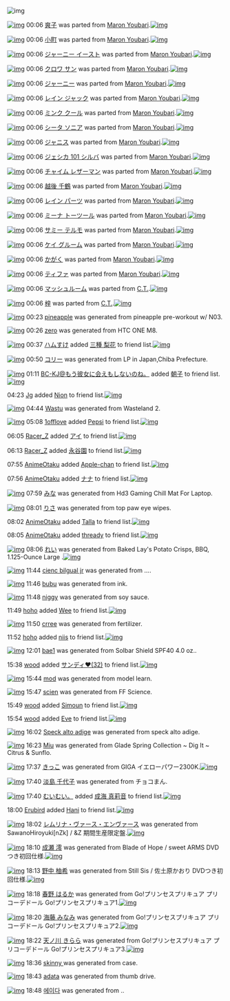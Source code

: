 ![img](http://gdrive-cdn.herokuapp.com/537b65a5bc09f0000721dda7/512px-barcode.png)

[![img](http://www.deviantsart.com/f214rm.png)](http://www.barcodekanojo.com/kanojo/2358368/%E7%88%BD%E5%AD%90) 00:06 [爽子](http://www.barcodekanojo.com/kanojo/2358368/%E7%88%BD%E5%AD%90) was parted from [Maron Youbari](http://www.barcodekanojo.com/kanojo/2358368/%E7%88%BD%E5%AD%90).[![img](http://www.deviantsart.com/1vr32eu.jpeg)](http://www.barcodekanojo.com/user/212228/Maron%20Youbari) 

[![img](http://www.deviantsart.com/35jkhmb.png)](http://www.barcodekanojo.com/kanojo/15340/%E5%B0%8F%E7%94%BA) 00:06 [小町](http://www.barcodekanojo.com/kanojo/15340/%E5%B0%8F%E7%94%BA) was parted from [Maron Youbari](http://www.barcodekanojo.com/kanojo/15340/%E5%B0%8F%E7%94%BA).[![img](http://www.deviantsart.com/1vr32eu.jpeg)](http://www.barcodekanojo.com/user/212228/Maron%20Youbari) 

[![img](http://www.deviantsart.com/3q4ad4g.png)](http://www.barcodekanojo.com/kanojo/2540193/%E3%82%B8%E3%83%A3%E3%83%BC%E3%83%8B%E3%83%BC%20%E3%82%A4%E3%83%BC%E3%82%B9%E3%83%88) 00:06 [ジャーニー イースト](http://www.barcodekanojo.com/kanojo/2540193/%E3%82%B8%E3%83%A3%E3%83%BC%E3%83%8B%E3%83%BC%20%E3%82%A4%E3%83%BC%E3%82%B9%E3%83%88) was parted from [Maron Youbari](http://www.barcodekanojo.com/kanojo/2540193/%E3%82%B8%E3%83%A3%E3%83%BC%E3%83%8B%E3%83%BC%20%E3%82%A4%E3%83%BC%E3%82%B9%E3%83%88).[![img](http://www.deviantsart.com/1vr32eu.jpeg)](http://www.barcodekanojo.com/user/212228/Maron%20Youbari) 

[![img](http://www.deviantsart.com/2hdkg98.png)](http://www.barcodekanojo.com/kanojo/2532071/%E3%82%AF%E3%83%AD%E3%83%AF%20%E3%82%B5%E3%83%B3) 00:06 [クロワ サン](http://www.barcodekanojo.com/kanojo/2532071/%E3%82%AF%E3%83%AD%E3%83%AF%20%E3%82%B5%E3%83%B3) was parted from [Maron Youbari](http://www.barcodekanojo.com/kanojo/2532071/%E3%82%AF%E3%83%AD%E3%83%AF%20%E3%82%B5%E3%83%B3).[![img](http://www.deviantsart.com/1vr32eu.jpeg)](http://www.barcodekanojo.com/user/212228/Maron%20Youbari) 

[![img](http://www.deviantsart.com/h377vc.png)](http://www.barcodekanojo.com/kanojo/2534399/%E3%82%B8%E3%83%A3%E3%83%BC%E3%83%8B%E3%83%BC) 00:06 [ジャーニー](http://www.barcodekanojo.com/kanojo/2534399/%E3%82%B8%E3%83%A3%E3%83%BC%E3%83%8B%E3%83%BC) was parted from [Maron Youbari](http://www.barcodekanojo.com/kanojo/2534399/%E3%82%B8%E3%83%A3%E3%83%BC%E3%83%8B%E3%83%BC).[![img](http://www.deviantsart.com/1vr32eu.jpeg)](http://www.barcodekanojo.com/user/212228/Maron%20Youbari) 

[![img](http://www.deviantsart.com/2kqibn4.png)](http://www.barcodekanojo.com/kanojo/2566115/%E3%83%AC%E3%82%A4%E3%83%B3%20%E3%82%B8%E3%83%A3%E3%83%83%E3%82%AF) 00:06 [レイン ジャック](http://www.barcodekanojo.com/kanojo/2566115/%E3%83%AC%E3%82%A4%E3%83%B3%20%E3%82%B8%E3%83%A3%E3%83%83%E3%82%AF) was parted from [Maron Youbari](http://www.barcodekanojo.com/kanojo/2566115/%E3%83%AC%E3%82%A4%E3%83%B3%20%E3%82%B8%E3%83%A3%E3%83%83%E3%82%AF).[![img](http://www.deviantsart.com/1vr32eu.jpeg)](http://www.barcodekanojo.com/user/212228/Maron%20Youbari) 

[![img](http://www.deviantsart.com/29sh4gt.png)](http://www.barcodekanojo.com/kanojo/2544299/%E3%83%9F%E3%83%B3%E3%82%AF%20%E3%82%AF%E3%83%BC%E3%83%AB) 00:06 [ミンク クール](http://www.barcodekanojo.com/kanojo/2544299/%E3%83%9F%E3%83%B3%E3%82%AF%20%E3%82%AF%E3%83%BC%E3%83%AB) was parted from [Maron Youbari](http://www.barcodekanojo.com/kanojo/2544299/%E3%83%9F%E3%83%B3%E3%82%AF%20%E3%82%AF%E3%83%BC%E3%83%AB).[![img](http://www.deviantsart.com/1vr32eu.jpeg)](http://www.barcodekanojo.com/user/212228/Maron%20Youbari) 

[![img](http://www.deviantsart.com/fpagua.png)](http://www.barcodekanojo.com/kanojo/2565113/%E3%82%B7%E3%83%BC%E3%82%BF%20%E3%82%BD%E3%83%8B%E3%82%A2) 00:06 [シータ ソニア](http://www.barcodekanojo.com/kanojo/2565113/%E3%82%B7%E3%83%BC%E3%82%BF%20%E3%82%BD%E3%83%8B%E3%82%A2) was parted from [Maron Youbari](http://www.barcodekanojo.com/kanojo/2565113/%E3%82%B7%E3%83%BC%E3%82%BF%20%E3%82%BD%E3%83%8B%E3%82%A2).[![img](http://www.deviantsart.com/1vr32eu.jpeg)](http://www.barcodekanojo.com/user/212228/Maron%20Youbari) 

[![img](http://www.deviantsart.com/1ioo74l.png)](http://www.barcodekanojo.com/kanojo/2551799/%E3%82%B8%E3%83%A3%E3%83%8B%E3%82%B9) 00:06 [ジャニス](http://www.barcodekanojo.com/kanojo/2551799/%E3%82%B8%E3%83%A3%E3%83%8B%E3%82%B9) was parted from [Maron Youbari](http://www.barcodekanojo.com/kanojo/2551799/%E3%82%B8%E3%83%A3%E3%83%8B%E3%82%B9).[![img](http://www.deviantsart.com/1vr32eu.jpeg)](http://www.barcodekanojo.com/user/212228/Maron%20Youbari) 

[![img](http://www.deviantsart.com/9nrbnd.png)](http://www.barcodekanojo.com/kanojo/2560730/%E3%82%B8%E3%82%A7%E3%82%B7%E3%82%AB%20101%20%E3%82%B7%E3%83%AB%E3%83%90) 00:06 [ジェシカ 101 シルバ](http://www.barcodekanojo.com/kanojo/2560730/%E3%82%B8%E3%82%A7%E3%82%B7%E3%82%AB%20101%20%E3%82%B7%E3%83%AB%E3%83%90) was parted from [Maron Youbari](http://www.barcodekanojo.com/kanojo/2560730/%E3%82%B8%E3%82%A7%E3%82%B7%E3%82%AB%20101%20%E3%82%B7%E3%83%AB%E3%83%90).[![img](http://www.deviantsart.com/1vr32eu.jpeg)](http://www.barcodekanojo.com/user/212228/Maron%20Youbari) 

[![img](http://www.deviantsart.com/4ra61t.png)](http://www.barcodekanojo.com/kanojo/2560750/%E3%83%81%E3%83%A3%E3%82%A4%E3%83%A0%20%E3%83%AC%E3%82%B6%E3%83%BC%E3%83%9E%E3%83%B3) 00:06 [チャイム レザーマン](http://www.barcodekanojo.com/kanojo/2560750/%E3%83%81%E3%83%A3%E3%82%A4%E3%83%A0%20%E3%83%AC%E3%82%B6%E3%83%BC%E3%83%9E%E3%83%B3) was parted from [Maron Youbari](http://www.barcodekanojo.com/kanojo/2560750/%E3%83%81%E3%83%A3%E3%82%A4%E3%83%A0%20%E3%83%AC%E3%82%B6%E3%83%BC%E3%83%9E%E3%83%B3).[![img](http://www.deviantsart.com/1vr32eu.jpeg)](http://www.barcodekanojo.com/user/212228/Maron%20Youbari) 

[![img](http://www.deviantsart.com/shrm3g.png)](http://www.barcodekanojo.com/kanojo/2565123/%E8%B6%8A%E5%BE%8C%20%E5%8D%83%E9%B6%B4) 00:06 [越後 千鶴](http://www.barcodekanojo.com/kanojo/2565123/%E8%B6%8A%E5%BE%8C%20%E5%8D%83%E9%B6%B4) was parted from [Maron Youbari](http://www.barcodekanojo.com/kanojo/2565123/%E8%B6%8A%E5%BE%8C%20%E5%8D%83%E9%B6%B4).[![img](http://www.deviantsart.com/1vr32eu.jpeg)](http://www.barcodekanojo.com/user/212228/Maron%20Youbari) 

[![img](http://www.deviantsart.com/l454fe.png)](http://www.barcodekanojo.com/kanojo/2566112/%E3%83%AC%E3%82%A4%E3%83%B3%20%E3%83%91%E3%83%BC%E3%83%84) 00:06 [レイン パーツ](http://www.barcodekanojo.com/kanojo/2566112/%E3%83%AC%E3%82%A4%E3%83%B3%20%E3%83%91%E3%83%BC%E3%83%84) was parted from [Maron Youbari](http://www.barcodekanojo.com/kanojo/2566112/%E3%83%AC%E3%82%A4%E3%83%B3%20%E3%83%91%E3%83%BC%E3%83%84).[![img](http://www.deviantsart.com/1vr32eu.jpeg)](http://www.barcodekanojo.com/user/212228/Maron%20Youbari) 

[![img](http://www.deviantsart.com/33j6rv.png)](http://www.barcodekanojo.com/kanojo/2538397/%E3%83%9F%E3%83%BC%E3%83%8A%20%E3%83%88%E3%83%BC%E3%83%84%E3%83%BC%E3%83%AB) 00:06 [ミーナ トーツール](http://www.barcodekanojo.com/kanojo/2538397/%E3%83%9F%E3%83%BC%E3%83%8A%20%E3%83%88%E3%83%BC%E3%83%84%E3%83%BC%E3%83%AB) was parted from [Maron Youbari](http://www.barcodekanojo.com/kanojo/2538397/%E3%83%9F%E3%83%BC%E3%83%8A%20%E3%83%88%E3%83%BC%E3%83%84%E3%83%BC%E3%83%AB).[![img](http://www.deviantsart.com/1vr32eu.jpeg)](http://www.barcodekanojo.com/user/212228/Maron%20Youbari) 

[![img](http://www.deviantsart.com/193h42t.png)](http://www.barcodekanojo.com/kanojo/2529684/%E3%82%B5%E3%83%9F%E3%83%BC%20%E3%83%86%E3%83%AB%E3%83%A2) 00:06 [サミー テルモ](http://www.barcodekanojo.com/kanojo/2529684/%E3%82%B5%E3%83%9F%E3%83%BC%20%E3%83%86%E3%83%AB%E3%83%A2) was parted from [Maron Youbari](http://www.barcodekanojo.com/kanojo/2529684/%E3%82%B5%E3%83%9F%E3%83%BC%20%E3%83%86%E3%83%AB%E3%83%A2).[![img](http://www.deviantsart.com/1vr32eu.jpeg)](http://www.barcodekanojo.com/user/212228/Maron%20Youbari) 

[![img](http://www.deviantsart.com/305cro3.png)](http://www.barcodekanojo.com/kanojo/2536501/%E3%82%B1%E3%82%A4%20%E3%82%B0%E3%83%AB%E3%83%BC%E3%83%A0) 00:06 [ケイ グルーム](http://www.barcodekanojo.com/kanojo/2536501/%E3%82%B1%E3%82%A4%20%E3%82%B0%E3%83%AB%E3%83%BC%E3%83%A0) was parted from [Maron Youbari](http://www.barcodekanojo.com/kanojo/2536501/%E3%82%B1%E3%82%A4%20%E3%82%B0%E3%83%AB%E3%83%BC%E3%83%A0).[![img](http://www.deviantsart.com/1vr32eu.jpeg)](http://www.barcodekanojo.com/user/212228/Maron%20Youbari) 

[![img](http://www.deviantsart.com/26ojkld.png)](http://www.barcodekanojo.com/kanojo/530703/%E3%81%8B%E3%81%8C%E3%81%8F) 00:06 [かがく](http://www.barcodekanojo.com/kanojo/530703/%E3%81%8B%E3%81%8C%E3%81%8F) was parted from [Maron Youbari](http://www.barcodekanojo.com/kanojo/530703/%E3%81%8B%E3%81%8C%E3%81%8F).[![img](http://www.deviantsart.com/1vr32eu.jpeg)](http://www.barcodekanojo.com/user/212228/Maron%20Youbari) 

[![img](http://www.deviantsart.com/1fqh4bb.png)](http://www.barcodekanojo.com/kanojo/2373002/%E3%83%86%E3%82%A3%E3%83%95%E3%82%A1) 00:06 [ティファ](http://www.barcodekanojo.com/kanojo/2373002/%E3%83%86%E3%82%A3%E3%83%95%E3%82%A1) was parted from [Maron Youbari](http://www.barcodekanojo.com/kanojo/2373002/%E3%83%86%E3%82%A3%E3%83%95%E3%82%A1).[![img](http://www.deviantsart.com/1vr32eu.jpeg)](http://www.barcodekanojo.com/user/212228/Maron%20Youbari) 

[![img](http://www.deviantsart.com/1s191jv.png)](http://www.barcodekanojo.com/kanojo/1821097/%E3%83%9E%E3%83%83%E3%82%B7%E3%83%A5%E3%83%AB%E3%83%BC%E3%83%A0) 00:06 [マッシュルーム](http://www.barcodekanojo.com/kanojo/1821097/%E3%83%9E%E3%83%83%E3%82%B7%E3%83%A5%E3%83%AB%E3%83%BC%E3%83%A0) was parted from [C.T.](http://www.barcodekanojo.com/kanojo/1821097/%E3%83%9E%E3%83%83%E3%82%B7%E3%83%A5%E3%83%AB%E3%83%BC%E3%83%A0).[![img](http://www.deviantsart.com/fhrc6a.jpeg)](http://www.barcodekanojo.com/user/272165/C.T.) 

[![img](http://www.deviantsart.com/11bki8m.png)](http://www.barcodekanojo.com/kanojo/2362240/%E6%A2%93) 00:06 [梓](http://www.barcodekanojo.com/kanojo/2362240/%E6%A2%93) was parted from [C.T.](http://www.barcodekanojo.com/kanojo/2362240/%E6%A2%93).[![img](http://www.deviantsart.com/fhrc6a.jpeg)](http://www.barcodekanojo.com/user/272165/C.T.) 

[![img](http://www.deviantsart.com/1heaub1.png)](http://www.barcodekanojo.com/kanojo/3192332/pineapple) 00:23 [pineapple](http://www.barcodekanojo.com/kanojo/3192332/pineapple) was generated from pineapple pre-workout w/ N03.

[![img](http://www.deviantsart.com/1tfl7gc.png)](http://www.barcodekanojo.com/kanojo/3192333/zero) 00:26 [zero](http://www.barcodekanojo.com/kanojo/3192333/zero) was generated from HTC ONE M8.

[![img](http://www.deviantsart.com/3ueb4vl.jpeg)](http://www.barcodekanojo.com/user/31615/%E3%83%8F%E3%83%A0%E3%81%99%E3%81%91) 00:37 [ハムすけ](http://www.barcodekanojo.com/user/31615/%E3%83%8F%E3%83%A0%E3%81%99%E3%81%91) added [三種 梨花](http://www.barcodekanojo.com/kanojo/3160237/%E4%B8%89%E7%A8%AE%20%E6%A2%A8%E8%8A%B1) to friend list.[![img](http://www.deviantsart.com/2lrumvj.png)](http://www.barcodekanojo.com/kanojo/3160237/%E4%B8%89%E7%A8%AE%20%E6%A2%A8%E8%8A%B1) 

[![img](http://www.deviantsart.com/1obkumg.png)](http://www.barcodekanojo.com/kanojo/3192334/%E3%82%B3%E3%83%AA%E3%83%BC) 00:50 [コリー](http://www.barcodekanojo.com/kanojo/3192334/%E3%82%B3%E3%83%AA%E3%83%BC) was generated from LP in Japan,Chiba Prefecture.

[![img](http://www.deviantsart.com/2l905sv.jpeg)](http://www.barcodekanojo.com/user/276669/BC-KJ%40%E3%82%82%E3%81%86%E5%BD%BC%E5%A5%B3%E3%81%AB%E4%BC%9A%E3%81%88%E3%82%82%E3%81%97%E3%81%AA%E3%81%84%E3%81%AE%E3%81%AD%E3%80%82) 01:11 [BC-KJ@もう彼女に会えもしないのね。](http://www.barcodekanojo.com/user/276669/BC-KJ%40%E3%82%82%E3%81%86%E5%BD%BC%E5%A5%B3%E3%81%AB%E4%BC%9A%E3%81%88%E3%82%82%E3%81%97%E3%81%AA%E3%81%84%E3%81%AE%E3%81%AD%E3%80%82) added [朝子](http://www.barcodekanojo.com/kanojo/3158958/%E6%9C%9D%E5%AD%90) to friend list.[![img](http://www.deviantsart.com/3vtg2is.png)](http://www.barcodekanojo.com/kanojo/3158958/%E6%9C%9D%E5%AD%90) 

04:23 [Jg](http://www.barcodekanojo.com/user/434385/Jg) added [Nion](http://www.barcodekanojo.com/kanojo/2586613/Nion) to friend list.[![img](http://www.deviantsart.com/2sscike.png)](http://www.barcodekanojo.com/kanojo/2586613/Nion) 

[![img](http://www.deviantsart.com/1oenc1u.png)](http://www.barcodekanojo.com/kanojo/3192335/Wastu) 04:44 [Wastu](http://www.barcodekanojo.com/kanojo/3192335/Wastu) was generated from Wasteland 2.

[![img](http://www.deviantsart.com/1j7ave4.jpeg)](http://www.barcodekanojo.com/user/445372/1offlove) 05:08 [1offlove](http://www.barcodekanojo.com/user/445372/1offlove) added [Pepsi](http://www.barcodekanojo.com/kanojo/2406212/Pepsi) to friend list.[![img](http://www.deviantsart.com/1i80eqh.png)](http://www.barcodekanojo.com/kanojo/2406212/Pepsi) 

06:05 [Racer_Z](http://www.barcodekanojo.com/user/418861/Racer_Z) added [アイ](http://www.barcodekanojo.com/kanojo/2556927/%E3%82%A2%E3%82%A4) to friend list.[![img](http://www.deviantsart.com/mhodcm.png)](http://www.barcodekanojo.com/kanojo/2556927/%E3%82%A2%E3%82%A4) 

06:13 [Racer_Z](http://www.barcodekanojo.com/user/418861/Racer_Z) added [永谷園](http://www.barcodekanojo.com/kanojo/214586/%E6%B0%B8%E8%B0%B7%E5%9C%92) to friend list.[![img](http://www.deviantsart.com/3vkqa5v.png)](http://www.barcodekanojo.com/kanojo/214586/%E6%B0%B8%E8%B0%B7%E5%9C%92) 

07:55 [AnimeOtaku](http://www.barcodekanojo.com/user/500006/AnimeOtaku) added [Apple-chan](http://www.barcodekanojo.com/kanojo/3152853/Apple-chan) to friend list.[![img](http://www.deviantsart.com/214jajg.png)](http://www.barcodekanojo.com/kanojo/3152853/Apple-chan) 

07:56 [AnimeOtaku](http://www.barcodekanojo.com/user/500006/AnimeOtaku) added [ナナ](http://www.barcodekanojo.com/kanojo/2626841/%E3%83%8A%E3%83%8A) to friend list.[![img](http://www.deviantsart.com/2het88i.png)](http://www.barcodekanojo.com/kanojo/2626841/%E3%83%8A%E3%83%8A) 

[![img](http://www.deviantsart.com/puls47.png)](http://www.barcodekanojo.com/kanojo/3192336/%E3%81%BF%E3%81%AA) 07:59 [みな](http://www.barcodekanojo.com/kanojo/3192336/%E3%81%BF%E3%81%AA) was generated from Hd3 Gaming Chill Mat For Laptop.

[![img](http://www.deviantsart.com/26gf9h2.png)](http://www.barcodekanojo.com/kanojo/3192337/%E3%82%8A%E3%81%95) 08:01 [りさ](http://www.barcodekanojo.com/kanojo/3192337/%E3%82%8A%E3%81%95) was generated from top paw eye wipes.

08:02 [AnimeOtaku](http://www.barcodekanojo.com/user/500006/AnimeOtaku) added [Talla](http://www.barcodekanojo.com/kanojo/3150088/Talla) to friend list.[![img](http://www.deviantsart.com/3020l4v.png)](http://www.barcodekanojo.com/kanojo/3150088/Talla) 

08:05 [AnimeOtaku](http://www.barcodekanojo.com/user/500006/AnimeOtaku) added [thready](http://www.barcodekanojo.com/kanojo/2624542/thready) to friend list.[![img](http://www.deviantsart.com/1q588of.png)](http://www.barcodekanojo.com/kanojo/2624542/thready) 

[![img](http://www.deviantsart.com/1751aa9.png)](http://www.barcodekanojo.com/kanojo/3192338/%E3%82%8C%E3%81%84) 08:06 [れい](http://www.barcodekanojo.com/kanojo/3192338/%E3%82%8C%E3%81%84) was generated from Baked Lay's Potato Crisps, BBQ, 1.125-Ounce Large .[![img](http://www.deviantsart.com/2m69tfi.jpeg)](http://www.barcodekanojo.com/product_images/barcode/3471996/1325013793/50x50xLays,P20baked,P20bbq.jpg,qw=88,ah=88.pagespeed.ic.Xg0bp0YJlT.jpg) 

[![img](http://www.deviantsart.com/29g650r.png)](http://www.barcodekanojo.com/kanojo/3192339/cienc%20bilgual%20jr) 11:44 [cienc bilgual jr](http://www.barcodekanojo.com/kanojo/3192339/cienc%20bilgual%20jr) was generated from ....

[![img](http://www.deviantsart.com/2uehdcu.png)](http://www.barcodekanojo.com/kanojo/3192340/bubu) 11:46 [bubu](http://www.barcodekanojo.com/kanojo/3192340/bubu) was generated from ink.

[![img](http://www.deviantsart.com/1ii01he.png)](http://www.barcodekanojo.com/kanojo/3192341/niggy) 11:48 [niggy](http://www.barcodekanojo.com/kanojo/3192341/niggy) was generated from soy sauce.

11:49 [hoho](http://www.barcodekanojo.com/user/499501/hoho) added [Wee](http://www.barcodekanojo.com/kanojo/3109532/Wee) to friend list.[![img](http://www.deviantsart.com/1536vrc.png)](http://www.barcodekanojo.com/kanojo/3109532/Wee) 

[![img](http://www.deviantsart.com/1v8c4v6.png)](http://www.barcodekanojo.com/kanojo/3192342/crree) 11:50 [crree](http://www.barcodekanojo.com/kanojo/3192342/crree) was generated from fertilizer.

11:52 [hoho](http://www.barcodekanojo.com/user/499501/hoho) added [niis](http://www.barcodekanojo.com/kanojo/2790710/niis) to friend list.[![img](http://www.deviantsart.com/3lnk6av.png)](http://www.barcodekanojo.com/kanojo/2790710/niis) 

[![img](http://www.deviantsart.com/2vd2evs.png)](http://www.barcodekanojo.com/kanojo/3192343/bae1) 12:01 [bae1](http://www.barcodekanojo.com/kanojo/3192343/bae1) was generated from Solbar Shield SPF40 4.0 oz..

15:38 [wood](http://www.barcodekanojo.com/user/500010/wood) added [サンディ♥(32)](http://www.barcodekanojo.com/kanojo/2862605/%E3%82%B5%E3%83%B3%E3%83%87%E3%82%A3%E2%99%A5%2832%29) to friend list.[![img](http://www.deviantsart.com/mj2ckh.png)](http://www.barcodekanojo.com/kanojo/2862605/%E3%82%B5%E3%83%B3%E3%83%87%E3%82%A3%E2%99%A5%2832%29) 

[![img](http://www.deviantsart.com/318rl70.png)](http://www.barcodekanojo.com/kanojo/3192344/mod) 15:44 [mod](http://www.barcodekanojo.com/kanojo/3192344/mod) was generated from model learn.

[![img](http://www.deviantsart.com/sa1jvp.png)](http://www.barcodekanojo.com/kanojo/3192345/scien) 15:47 [scien](http://www.barcodekanojo.com/kanojo/3192345/scien) was generated from FF Science.

15:49 [wood](http://www.barcodekanojo.com/user/500010/wood) added [Simoun](http://www.barcodekanojo.com/kanojo/2733573/Simoun) to friend list.[![img](http://www.deviantsart.com/3ajmk8s.png)](http://www.barcodekanojo.com/kanojo/2733573/Simoun) 

15:54 [wood](http://www.barcodekanojo.com/user/500010/wood) added [Eve](http://www.barcodekanojo.com/kanojo/2646450/Eve) to friend list.[![img](http://www.deviantsart.com/12t8mgp.png)](http://www.barcodekanojo.com/kanojo/2646450/Eve) 

[![img](http://www.deviantsart.com/3hiujgf.png)](http://www.barcodekanojo.com/kanojo/3192346/Speck%20alto%20adige) 16:02 [Speck alto adige](http://www.barcodekanojo.com/kanojo/3192346/Speck%20alto%20adige) was generated from speck alto adige.

[![img](http://www.deviantsart.com/5ii88d.png)](http://www.barcodekanojo.com/kanojo/3192347/Miu) 16:23 [Miu](http://www.barcodekanojo.com/kanojo/3192347/Miu) was generated from Glade Spring Collection ~ Dig It ~ Citrus &amp; Sunflo.

[![img](http://www.deviantsart.com/3rlh56p.png)](http://www.barcodekanojo.com/kanojo/3192348/%E3%81%8D%E3%81%A3%E3%81%93) 17:37 [きっこ](http://www.barcodekanojo.com/kanojo/3192348/%E3%81%8D%E3%81%A3%E3%81%93) was generated from GIGA イエローパワー2300K.[![img](http://www.deviantsart.com/3rlpob5.jpeg)](http://www.barcodekanojo.com/product_images/barcode/6017642/1422952584/GIGA%20%E3%82%A4%E3%82%A8%E3%83%AD%E3%83%BC%E3%83%91%E3%83%AF%E3%83%BC2300K.jpg) 

[![img](http://www.deviantsart.com/p9c9lq.png)](http://www.barcodekanojo.com/kanojo/3192349/%E6%B7%A1%E5%B3%B6%20%E5%8D%83%E4%BB%A3%E5%AD%90) 17:40 [淡島 千代子](http://www.barcodekanojo.com/kanojo/3192349/%E6%B7%A1%E5%B3%B6%20%E5%8D%83%E4%BB%A3%E5%AD%90) was generated from チョコまん.

[![img](http://www.deviantsart.com/1cgmioj.jpeg)](http://www.barcodekanojo.com/user/2676/%E3%82%80%E3%81%84%E3%82%80%E3%81%84%E3%80%82) 17:40 [むいむい。](http://www.barcodekanojo.com/user/2676/%E3%82%80%E3%81%84%E3%82%80%E3%81%84%E3%80%82) added [成海 真莉音](http://www.barcodekanojo.com/kanojo/3192163/%E6%88%90%E6%B5%B7%20%E7%9C%9F%E8%8E%89%E9%9F%B3) to friend list.[![img](http://www.deviantsart.com/1iq1met.png)](http://www.barcodekanojo.com/kanojo/3192163/%E6%88%90%E6%B5%B7%20%E7%9C%9F%E8%8E%89%E9%9F%B3) 

18:00 [Erubird](http://www.barcodekanojo.com/user/410091/Erubird) added [Hani](http://www.barcodekanojo.com/kanojo/2762983/Hani) to friend list.[![img](http://www.deviantsart.com/21ruorr.png)](http://www.barcodekanojo.com/kanojo/2762983/Hani) 

[![img](http://www.deviantsart.com/3v9p93.png)](http://www.barcodekanojo.com/kanojo/3192350/%E3%83%AC%E3%83%A0%E3%83%AA%E3%83%8A%E3%83%BB%E3%83%B4%E3%82%A1%E3%83%BC%E3%82%B9%E3%83%BB%E3%82%A8%E3%83%B3%E3%83%B4%E3%82%A1%E3%83%BC%E3%82%B9) 18:02 [レムリナ・ヴァース・エンヴァース](http://www.barcodekanojo.com/kanojo/3192350/%E3%83%AC%E3%83%A0%E3%83%AA%E3%83%8A%E3%83%BB%E3%83%B4%E3%82%A1%E3%83%BC%E3%82%B9%E3%83%BB%E3%82%A8%E3%83%B3%E3%83%B4%E3%82%A1%E3%83%BC%E3%82%B9) was generated from SawanoHiroyuki[nZk] / &amp;Z 期間生産限定盤.[![img](http://www.deviantsart.com/pno51f.jpeg)](http://www.barcodekanojo.com/product_images/barcode/6017646/1422954143/SawanoHiroyuki%5BnZk%5D%20%2F%20%26Z%20%E6%9C%9F%E9%96%93%E7%94%9F%E7%94%A3%E9%99%90%E5%AE%9A%E7%9B%A4.jpg) 

[![img](http://www.deviantsart.com/3fiijdd.png)](http://www.barcodekanojo.com/kanojo/3192351/%E6%88%90%E7%80%AC%20%E6%BE%AA) 18:10 [成瀬 澪](http://www.barcodekanojo.com/kanojo/3192351/%E6%88%90%E7%80%AC%20%E6%BE%AA) was generated from Blade of Hope / sweet ARMS DVDつき初回仕様.[![img](http://www.deviantsart.com/1utc4pc.jpeg)](http://www.barcodekanojo.com/product_images/barcode/6017647/1422954598/50x50xBlade,P20of,P20Hope,P20,P2F,P20sweet,P20ARMS,P20DVD,PE3,P81,PA4,PE3,P81,P8D,PE5,P88,P9D,PE5,P9B,P9E,PE4,PBB,P95,PE6,PA7,P98.jpg,qw=88,ah=88.pagespeed.ic.hwnEKyz9DJ.jpg) 

[![img](http://www.deviantsart.com/1oknvtg.png)](http://www.barcodekanojo.com/kanojo/3192352/%E9%87%8E%E4%B8%AD%20%E6%9F%9A%E5%B8%8C) 18:13 [野中 柚希](http://www.barcodekanojo.com/kanojo/3192352/%E9%87%8E%E4%B8%AD%20%E6%9F%9A%E5%B8%8C) was generated from Still Sis / 佐土原かおり DVDつき初回仕様.[![img](http://www.deviantsart.com/d53m8v.jpeg)](http://www.barcodekanojo.com/product_images/barcode/6017648/1422954739/50x50xStill,P20Sis,P20,P2F,P20,PE4,PBD,P90,PE5,P9C,P9F,PE5,P8E,P9F,PE3,P81,P8B,PE3,P81,P8A,PE3,P82,P8A,P20DVD,PE3,P81,PA4,PE3,P81,P8D,PE5,P88,P9D,PE5,P9B,P9E,PE4,PBB,P95,PE6,PA7,P98.jpg,qw=88,ah=88.pagespeed.ic.2H5MkrQxqI.jpg) 

[![img](http://www.deviantsart.com/1farhg0.png)](http://www.barcodekanojo.com/kanojo/3192353/%E6%98%A5%E9%87%8E%20%E3%81%AF%E3%82%8B%E3%81%8B) 18:18 [春野 はるか](http://www.barcodekanojo.com/kanojo/3192353/%E6%98%A5%E9%87%8E%20%E3%81%AF%E3%82%8B%E3%81%8B) was generated from Go!プリンセスプリキュア プリコーデドール Go!プリンセスプリキュア1.[![img](http://www.deviantsart.com/enbsv0.jpeg)](http://www.barcodekanojo.com/product_images/barcode/6017649/1422955080/Go%21%E3%83%97%E3%83%AA%E3%83%B3%E3%82%BB%E3%82%B9%E3%83%97%E3%83%AA%E3%82%AD%E3%83%A5%E3%82%A2%20%E3%83%97%E3%83%AA%E3%82%B3%E3%83%BC%E3%83%87%E3%83%89%E3%83%BC%E3%83%AB%20Go%21%E3%83%97%E3%83%AA%E3%83%B3%E3%82%BB%E3%82%B9%E3%83%97%E3%83%AA%E3%82%AD%E3%83%A5%E3%82%A21.jpg) 

[![img](http://www.deviantsart.com/1ihqa6b.png)](http://www.barcodekanojo.com/kanojo/3192354/%E6%B5%B7%E8%97%A4%20%E3%81%BF%E3%81%AA%E3%81%BF) 18:20 [海藤 みなみ](http://www.barcodekanojo.com/kanojo/3192354/%E6%B5%B7%E8%97%A4%20%E3%81%BF%E3%81%AA%E3%81%BF) was generated from Go!プリンセスプリキュア プリコーデドール Go!プリンセスプリキュア2.[![img](http://www.deviantsart.com/2j2ltha.jpeg)](http://www.barcodekanojo.com/product_images/barcode/6017650/1422955186/Go%21%E3%83%97%E3%83%AA%E3%83%B3%E3%82%BB%E3%82%B9%E3%83%97%E3%83%AA%E3%82%AD%E3%83%A5%E3%82%A2%20%E3%83%97%E3%83%AA%E3%82%B3%E3%83%BC%E3%83%87%E3%83%89%E3%83%BC%E3%83%AB%20Go%21%E3%83%97%E3%83%AA%E3%83%B3%E3%82%BB%E3%82%B9%E3%83%97%E3%83%AA%E3%82%AD%E3%83%A5%E3%82%A22.jpg) 

[![img](http://www.deviantsart.com/3dd8qu2.png)](http://www.barcodekanojo.com/kanojo/3192355/%E5%A4%A9%E3%83%8E%E5%B7%9D%20%E3%81%8D%E3%82%89%E3%82%89) 18:22 [天ノ川 きらら](http://www.barcodekanojo.com/kanojo/3192355/%E5%A4%A9%E3%83%8E%E5%B7%9D%20%E3%81%8D%E3%82%89%E3%82%89) was generated from Go!プリンセスプリキュア プリコーデドール Go!プリンセスプリキュア3.[![img](http://www.deviantsart.com/15s5h4v.jpeg)](http://www.barcodekanojo.com/product_images/barcode/6017651/1422955274/50x50xGo,P21,PE3,P83,P97,PE3,P83,PAA,PE3,P83,PB3,PE3,P82,PBB,PE3,P82,PB9,PE3,P83,P97,PE3,P83,PAA,PE3,P82,PAD,PE3,P83,PA5,PE3,P82,PA2,P20,PE3,P83,P97,PE3,P83,PAA,PE3,P82,PB3,PE3,P83,PBC,PE3,P83,P87,PE3,P83,P89,PE3,P83,PBC,PE3,P83,PAB,P20Go,P21,PE3,P83,P97,PE3,P83,PAA,PE3,P83,PB3,PE3,P82,PBB,PE3,P82,PB9,PE3,P83,P97,PE3,P83,PAA,PE3,P82,PAD,PE3,P83,PA5,PE3,P82,PA23.jpg,qw=88,ah=88.pagespeed.ic.ZK7ap6ZkbS.jpg) 

[![img](http://www.deviantsart.com/29f14rq.png)](http://www.barcodekanojo.com/kanojo/3192356/skinny%20) 18:36 [skinny ](http://www.barcodekanojo.com/kanojo/3192356/skinny%20) was generated from case.

[![img](http://www.deviantsart.com/1lmlhd3.png)](http://www.barcodekanojo.com/kanojo/3192357/adata) 18:43 [adata](http://www.barcodekanojo.com/kanojo/3192357/adata) was generated from thumb drive.

[![img](http://www.deviantsart.com/3jiqc0k.png)](http://www.barcodekanojo.com/kanojo/3192358/%EC%97%90%EC%9D%B4%EB%8B%A4) 18:48 [에이다](http://www.barcodekanojo.com/kanojo/3192358/%EC%97%90%EC%9D%B4%EB%8B%A4) was generated from ..

